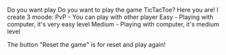 Do you want play
Do you want to play the game TicTacToe? Here you are!
I create 3 moode:
PvP - You can play with other player
Easy - Playing with computer, it's very easy level
Medium - Playing with computer, it's medium level

The button "Reset the game" is for reset and play again!
